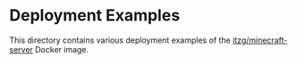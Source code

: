 # Deployment Examples

This directory contains various deployment examples of the [itzg/minecraft-server](https://hub.docker.com/r/itzg/minecraft-server/) Docker image.